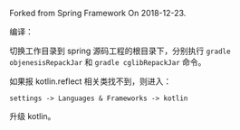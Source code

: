 
Forked from Spring Framework On 2018-12-23.


编译：

切换工作目录到 spring 源码工程的根目录下，分别执行 `gradle objenesisRepackJar` 和 `gradle cglibRepackJar` 命令。

如果报 kotlin.reflect 相关类找不到，则进入：

```aidl
settings -> Languages & Frameworks -> kotlin
```

升级 kotlin。



